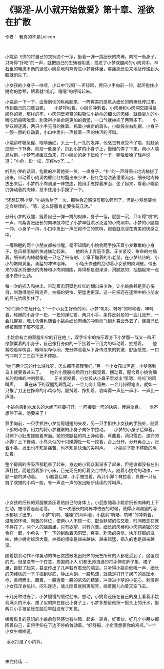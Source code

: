 # 《驱淫-从小就开始做爱》第十章、淫欲在扩散

作者： 我真的不是Lolicon 

  

小姚俞飞快的将自己的衣裤脱个干净，挺着一弹一跳细长的肉棒，向前一低身子，只听得“扑吃”的一声，就把自己的生殖器阴茎，插进了小梦双腿间的小肉洞中。神石里的电流不断的通过小姚俞地鸡鸡传进小梦身体里，疼痛感还没来地及传递到大脑就消失了。

小女孩的小身子一哆嗦，小口中“哎呀”一声轻鸣，两只小手向前一伸，就环抱住小姚俞的脖颈，跟着就“叽叽、嗯嗯”的哼叫起来。 

小姚俞一下一下、由慢到快的纵动起来，一阵爽美的感觉从细长的肉棒处传过来，传到自己的四肢百骸。　　小梦哼哟着，小姚俞冲刺着，小肉棒和小肉洞交接得是那样的紧、那样的牢。小肉洞壁紧紧的钳吸住小姚俞的细长的肉棒，就像婴儿的小嘴吃奶般吸吮着，刺激得小姚俞是更加的勇猛，一口气就抽插了两百多下。　　小梦双眼迷离，两只小手无目的推着、抓着小姚俞的肩头，小脑袋左右乱摆，小身子一颤一颤的抖动着，小口中发出一声接着一声的快活的哼叫。

小姚俞呼吸急促、眼睛通红，头上一扎一扎的发痒，他感觉有点受不了啦，就赶紧控制一下节奏，向前一低身子，趴到小梦的小身子上，慢慢的停了下来。两小人喘息片刻，小梦有点缓过劲来，在小姚俞的身下扭动了一下，嘶哑着嗓子轻声说道：“小俞，松一松，压疼wo了……”

听到小梦的话语，抱歉的冲着她笑一笑，一直身子，“扑”的一声将细长地肉棒拔了出来，带动着小肉洞内壁红红的翻出来少许，粉红色地浊液缓缓流出。细长地肉棒拔出来后，小梦的小肉洞里一阵空虚，她用手支撑着床面，坐了起来，看着小姚俞仍弹动着的肉棒，忍不住用小手摸了一下。

“还想玩啊小梦。”小姚俞射了一次，那种急迫感没有那么强烈了，但是小梦想要肯定会继续的。“嗯，这么舒服肯定要多玩几次。”

分开小梦的双腿，挺着自己一弹一跳的肉棒，身子一低，屁股一沉，只听得“嗖”的一声，乌紫青胀细长的肉棒就冲进了小梦早就洪水泛滥的小肉洞中。小梦的小脑袋一仰，小身子一抖，小口中发出一声压抑不住的欢叫，跟着就沉浸在爽美的快感之中。

一旁熟睡的两个小朋友都被吵醒，毫不知情的小姚俞两手按压着小梦稚嫩的小身子，急风暴雨般的快速抽动起来。　　他的头上青筋毕露、牙关紧咬，拼命的抽插着，细长的肉棒就像是一只吃了兴奋剂、上窜下蹦着的小老鼠，在小梦热热的、小小的嫩肉洞里，勇猛的冲锋陷阵。　　小龟头快速的刮动着小女孩的肉洞壁，带出来的淫水将细长的肉棒和小肉洞周围，弄得都是湿渌渌、滑腻腻的，抽插起来一点也不费什么劲。

每一次的插入和抽出，带动着肉洞壁也红红的翻出来少许，让小姚俞甚是赏心悦目，刺激得他吼叫连声，抽插的更快、更猛也更深。这一吼把还在迷糊中的小朋友的目光给吸引住了，

“你们两个在玩什么？”一个小女生好奇的问，小梦“叽叽、呀呀”的哼哟着、呻吟着，稚嫩的小身子一扭、一扭的弹动着，两只小手，条件反射般的一会儿张开、一会儿握紧，魂儿仿佛也随着小姚俞细长肉棒的冲刺而飞到九霄云外去了，连自己已经被围观了都不知道。

 小姚俞有力的双腿牢牢的钉在地上，双手牢牢的按压着身下小梦那一阵又一阵不停颤栗着的小身子，自己像打夯似的一下接着一下用力的纵动着、抽插着。　　他紧咬着厚嘴唇，眼睛似睁似闭，充分体验着从下身传过来的刺激、舒服感觉，一口气冲刺了二三百下还不停歇。

“她们两个玩的什么游戏呀，怎么都不搭理我们。”另一个小女孩出声道，小梦感到马上就要昏过去了。　　她的小屁股向后用力的摇晃着、摆动着，配合着小姚俞细长的肉棒的冲刺频率。　　牙关紧咬着，小女孩从小鼻子里发出“嗯嗯、呜呜”的鸣叫声。　　垂在床下的双腿乱踢乱动，一会儿向上弯曲、一会儿伸得笔直，就如一只挨了刀正在挣命的小鸡似的，颤抖着、挣扎着，哀叫得一声比一声小、一声比一声低。

 小姚俞感到水龙头的大阀门将要打开，一阵接着一阵的快感，传遍全身。　　他不想停下来，他要来了！

双手向前，一只手抓住小梦剪得短短的头发，另一只手扣住小女孩的手腕处，随着下部的动作，用力的将小梦稚嫩的小身子向怀中拉动。　　小梦的小身子后仰着，只剩下小肚皮接触着床面。她的双腿猛的向上弹动着、弯曲着，两只雪白、漂亮的小脚丫上下舞动，小鸟头似的十只嫩脚趾一勾一挖着，合上分开，分开再合上，张着小嘴，发出也不知是痛苦、也不知是快活的尖叫声。　　小姚俞下部不停歇的纵动着，

整个房间的呼吸声都粗重了起来，身边的小观众渐渐多了起来，但是谁都没有在出声打扰，而是围着那个小床，目光死死的盯着交合中的人。随着小姚俞的动作，一颤一颤的弹动着。　　小脑袋后仰，小手被拉着，两只小脚丫耷拉着，真像一只反剪了双翅的小鸡一般，有一声没一声的发出断断续续的哼叫声。

  

小女孩的细长的双腿被紧压着贴自己的身体上，小屁股随着小姚俞细长肉棒的上下抽动，被带着悬起老高。　　每一次细长的肉棒冲进去的时候，溅得小洞洞里的淫水都喷了出来。　　小梦“叽叽、哇哇”的闷叫着，小姚俞“吭哧、吭哧”的冲刺着，温暖的环境、刺激的体位，使两小人不顾一切、配合默契的性交着，时间概念在就不存在了，两个人的脑海里，只有欲望、只有兴奋。细长的肉棒和小肉洞紧密的交合在一起，小龟头一下一下的刮动着肉洞壁，爽美、刺激的感觉、快乐舒服的滋味，使小姚俞雄风大震，抽插的频率是越来越快、越来越猛，插入的也是越来越深。

随着姚俞动作不停晃动的神石突然散发出炽热的光芒所有的人都感受到了，这强烈的光，但是没有一个在意，周围的小人 们都无师自通的将手伸进裤子里，裙子里，自慰了起来，甚至传出了几声若有若无的喘息。只听得小姚俞低吼一声，细长的肉棒猛的一下子插到尽底，静止片刻，一股热流，就像是打开了阀门的高压水枪，急喷而出，跟着，一股连着一股的浓浓的精液，冲浇进小梦的小花心，刺激得小女孩浑身乱抖，闷叫连连，魂儿随着就脱离躯壳，绕着圈儿向着天空飞去。

十几分种过去了，小梦慢慢的缓过劲来，想动，小姚俞还压在自己的身上看着小姚俞满头的汗水、瘫了似的趴在自己小身子上，小梦多想给他擦一擦头上的汗水，但两只小手被紧压在脑后早就没有了知觉。

缓缓恢复的意识的小姚俞忽然感觉有些暗，起来一转身，好家伙，好几个小朋友都围着自己，正将手伸在下边不停的耸动着。“好舒服，小俞我想要你的鸡鸡。”一个小女生喃喃道，

 淫水打湿了小内裤。

  

未完待续……
